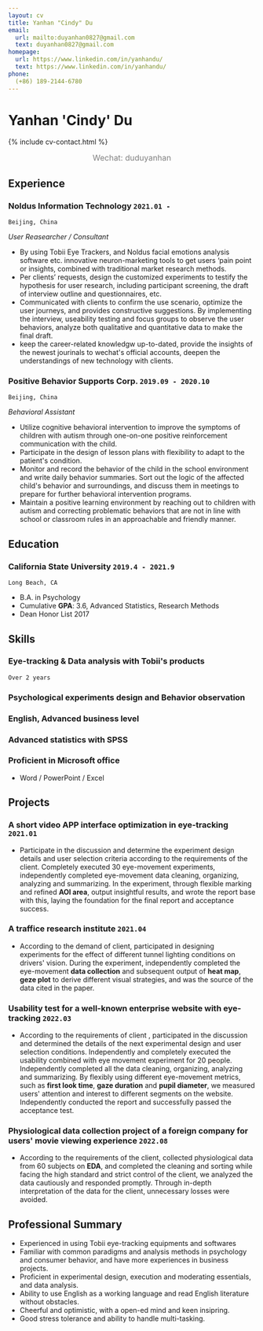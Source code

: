 ```yaml
---
layout: cv
title: Yanhan "Cindy" Du
email:
  url: mailto:duyanhan0827@gmail.com
  text: duyanhan0827@gmail.com
homepage:
  url: https://www.linkedin.com/in/yanhandu/
  text: https://www.linkedin.com/in/yanhandu/
phone:
  (+86) 189-2144-6780
---
```


# Yanhan 'Cindy' Du

<!--
include contact information from the front matter
Supported arguments:
    - homepage: url, text
    - phone
    - email
-->
{% include cv-contact.html %}
<center><font color = grey size = 3>Wechat: duduyanhan</font></center>

## Experience

### **Noldus Information Technology** `2021.01 -`

```
Beijing, China
```

_User Reasearcher / Consultant_<br>
- By using Tobii Eye Trackers, and Noldus facial emotions analysis software etc. innovative neuron-marketing tools to get users ‘pain point or insights, combined with traditional market research methods.
- Per clients’ requests, design the customized experiments to testify the hypothesis for user research, including participant screening, the draft of interview outline and questionnaires, etc.
- Communicated with clients to confirm the use scenario, optimize the user journeys, and provides constructive suggestions. By implementing the interview, useability testing and focus groups to observe the user behaviors, analyze both qualitative and quantitative data to make the final draft. 
- keep the career-related knowledgw up-to-dated, provide the insights of the newest jourinals to wechat's official accounts, deepen the understandings of new technology with clients.


### **Positive Behavior Supports Corp.** `2019.09 - 2020.10`

```
Beijing, China
```

_Behavioral Assistant_<br>
- Utilize cognitive behavioral intervention to improve the symptoms of children with autism through one-on-one positive reinforcement communication with the child.
- Participate in the design of lesson plans with flexibility to adapt to the patient's condition.
- Monitor and record the behavior of the child in the school environment and write daily behavior summaries. Sort out the logic of the affected child's behavior and surroundings, and discuss them in meetings to prepare for further behavioral intervention programs.
- Maintain a positive learning environment by reaching out to children with autism and correcting problematic behaviors that are not in line with school or classroom rules in an approachable and friendly manner.


## Education

### **California State University** `2019.4 - 2021.9`

```
Long Beach, CA
```

- B.A. in Psychology
- Cumulative **GPA**: 3.6, Advanced Statistics, Research Methods 
- Dean Honor List 2017


## Skills

### **Eye-tracking & Data analysis with Tobii's products** 

```
Over 2 years
```

### **Psychological experiments design and Behavior observation**
### **English**, Advanced business level
### **Advanced statistics with SPSS**
### Proficient in Microsoft office 
- Word / PowerPoint / Excel



## Projects

### **A short video APP interface optimization in eye-tracking** `2021.01`
- Participate in the discussion and determine the experiment design details and user selection criteria according to the requirements of the client. Completely executed 30 eye-movement experiments, independently completed eye-movement data cleaning, organizing, analyzing and summarizing. In the experiment, through flexible marking and refined **AOI area**, output insightful results, and wrote the report base with this, laying the foundation for the final report and acceptance success.

### **A traffice research institute** `2021.04`
- According to the demand of client, participated in designing experiments for the effect of different tunnel lighting conditions on drivers' vision. During the experiment, independently completed the eye-movement **data collection** and subsequent output of **heat map**, **geze plot** to derive different visual strategies, and was the source of the data cited in the paper.

### **Usability test for a well-known enterprise website with eye-tracking** `2022.03`
- According to the requirements of client , participated in the discussion and determined the details of the next experimental design and user selection conditions. Independently and completely executed the usability combined with eye movement experiment for 20 people. Independently completed all the data cleaning, organizing, analyzing and summarizing. By flexibly using different eye-movement metrics, such as **first look time**, **gaze duration** and **pupil diameter**, we measured users' attention and interest to different segments on the website. Independently conducted the report and successfully passed the acceptance test.


### **Physiological data collection project of a foreign company for users' movie viewing experience** `2022.08`
- According to the requirements of the client, collected physiological data from 60 subjects on **EDA**, and completed the cleaning and sorting while facing the high standard and strict control of the client, we analyzed the data cautiously and responded promptly. Through in-depth interpretation of the data for the client, unnecessary losses were avoided.


## Professional Summary 
- Experienced in using Tobii eye-tracking equipments and softwares
- Familiar with common paradigms and analysis methods in psychology and consumer behavior, and have more experiences in business projects. 
- Proficient in experimental design, execution and moderating essentials, and data analysis.
- Ability to use English as a working language and read English literature without obstacles.
- Cheerful and optimistic, with a open-ed mind and keen insipring.
- Good stress tolerance and ability to handle multi-tasking. 